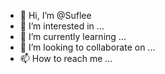- 👋 Hi, I’m @Suflee
- 👀 I’m interested in ...
- 🌱 I’m currently learning ...
- 💞️ I’m looking to collaborate on ...
- 📫 How to reach me ...

<!---
Suflee/Suflee is a ✨ special ✨ repository because its `README.md` (this file) appears on your GitHub profile.
You can click the Preview link to take a look at your changes.
--->
